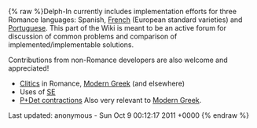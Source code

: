 {% raw %}Delph-In currently includes implementation efforts for three Romance
languages: Spanish, [French](https://blog.inductorsoftware.com/docsproto/garage/GrenouilleSummary) (European standard
varieties) and [Portuguese](https://blog.inductorsoftware.com/docsproto/tools/DelphinLisbon). This part of the Wiki is
meant to be an active forum for discussion of common problems and
comparison of implemented/implementable solutions.

Contributions from non-Romance developers are also welcome and
appreciated!

- [Clitics](../RomClitics) in Romance, [Modern Greek](../MgrgSummary) (and
elsewhere)
- Uses of [SE](../RomSe)
- [P+Det contractions](../RomContract) Also very relevant to [Modern
Greek](../MgrgSummary).

Last updated: anonymous - Sun Oct 9 00:12:17 2011 +0000
{% endraw %}